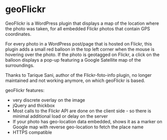 # geoFlickr
GeoFlickr is a WordPress plugin that displays a map of the location where the photo was taken, for all embedded Flickr photos that contain GPS coordinates.

For every photo in a WordPress post/page that is hosted on Flickr, this plugin adds a small red balloon in the top left corner when the mouse is hovering over the photo. If the photo is geotagged on Flickr, a click on the balloon displays a pop-up featuring a Google Satellite map of the surroundings.

Thanks to Tarique Sani, author of the Flickr-foto-info plugin, no longer maintained and not working anymore, on which geoFlickr is based.

geoFlickr features:
- very discrete overlay on the image
- jQuery and thickbox
- Most calls to the Flickr API are done on the client side - so there is minimal additional load or delay on the server
- If your photo has geo-location data embedded, shows it as a marker on Google map with reverse geo-location to fetch the place name
- HTTPS compatible
